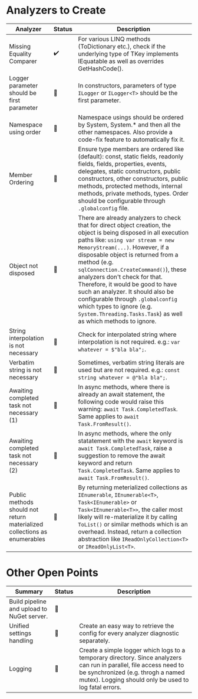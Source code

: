 # Analyzers to Create

| Analyzer | Status | Description |
|----------|--------|-------------|
| Missing Equality Comparer | ✔️ | For various LINQ methods (ToDictionary etc.), check if the underlying type of TKey implements IEquatable<T> as well as overrides GetHashCode(). |
| Logger parameter should be first parameter | 🔵 | In constructors, parameters of type `ILogger` or `ILogger<T>` should be the first parameter. |
| Namespace using order | 🔵 | Namespace usings should be ordered by System, System.* and then all the other namespaces. Also provide a code-fix feature to automatically fix it. |
| Member Ordering | 🔵 | Ensure type members are ordered like (default): const, static fields, readonly fields, fields, properties, events, delegates, static constructors, public constructors, other constructors, public methods, protected methods, internal methods, private methods, types. Order should be configurable through `.globalconfig`  file. |
| Object not disposed | 🔵 | There are already analyzers to check that for direct object creation, the object is being disposed in all execution paths like: `using var stream = new MemoryStream(...)`. However, if a disposable object is returned from a method (e.g. `sqlConnection.CreateCommand()`), these analyzers don't check for that. Therefore, it would be good to have such an analyzer. It should also be configurable through `.globalconfig` which types to ignore (e.g. `System.Threading.Tasks.Task`) as well as which methods to ignore. |
| String interpolation is not necessary | 🔵 | Check for interpolated string where interpolation is not  required. e.g.: `var whatever = $"bla bla";`. |
| Verbatim string is not necessary | 🔵 | Sometimes, verbatim string literals are used but are not required. e.g.: `const string whatever = @"bla bla";`. |
| Awaiting completed task not necessary (1) | 🔵 | In async methods, where there is already an await statement, the following code would raise this warning: `await Task.CompletedTask`. Same applies to `await Task.FromResult()`. |
| Awaiting completed task not necessary (2) | 🔵 | In async methods, where the only statatement with the `await` keyword is `await Task.CompletedTask`, raise a suggestion to remove the await keyword and return `Task.CompletedTask`. Same applies to `await Task.FromResult()`. |
| Public methods should not return materialized collections as enumerables  | 🔵 | By returning meterialized collections as `IEnumerable`, `IEnumerable<T>`, `Task<IEnumerable>` or `Task<IEnumerable<T>>`, the caller most likely will re-materialize it by calling `ToList()` or similar methods which is an overhead. Instead, return a collection abstraction like `IReadOnlyCollection<T>` or `IReadOnlyList<T>`. |

# Other Open Points
| Summary | Status | Description |
|---------|--------|-------------|
| Build pipeline and upload to NuGet server. | 🔵 | |
| Unified settings handling | 🔵 | Create an easy way to retrieve the config for every analyzer diagnostic separately. |
| Logging | 🔵 | Create a simple logger which logs to a temporary directory. Since analyzers can run in parallel, file access need to be synchronized (e.g. throgh a named mutex). Logging should only be used to log fatal errors. |
